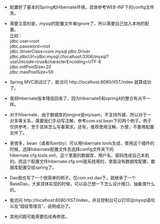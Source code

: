 * 配置好了基本的Spring和Hibernate环境，具体参考WEB-INF下的config文件夹。  
* 需要注意的是，mysql的配置文件被ignore了，所以需要自己加入本地的配置。    
比如：  
jdbc.user=root   
jdbc.password=root    
jdbc.driverClass=com.mysql.jdbc.Driver    
jdbc.jdbcUrl=jdbc:mysql://localhost:3306/mysql?useUnicode=true&characterEncoding=UTF-8     
jdbc.initPoolSize=20    
jdbc.maxPoolSize=50
* Spring MVC测试过了，能访问 http://localhost:8080/XST/index 就算成功了。   

* 我将hibernate版本降低回来了，因为hibernate5和spring4的整合有点不一样。
* 对于hibernate，由于数据库的engine是myisam，不支持外键，所以对于一对多等关系，需要我们手动写注解，参考com.xst.bean下的两个例子。例子仅供参考，至于具体怎么写看需求。还有，推荐使用注解，方便，不要用配置文件了。
* 表很多，bean（或者叫entity）可以用hibernate  tools生成，使用这个插件的时候，选择hibernate配置文件去选择config文件夹下的hibernate.cfg.tools.xml，这个里面的数据库、用户名、密码改成自己本机的。而这个配置文件hibernate.cfg.xml是系统用的，里面没有数据库配置，数据库配置交给spring了。
* Dao我也写了一个很简单的例子，在com.xst.dao下，就继承了一个BaseDao，大家具体实现的时候，可以自己想一下怎么设计接口、抽象类什么的。
* 能访问 http://localhost:8080/XST/index，并且控制台可以打印出mysql语句以及“超级管理员”，说明成功了。
* 其他问题可能需要后续再修改。
